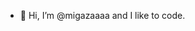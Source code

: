 - 👋 Hi, I’m @migazaaaa and I like to code.

<!---
migazabragaza/migazabragaza is a ✨ special ✨ repository because its `README.md` (this file) appears on your GitHub profile.
You can click the Preview link to take a look at your changes.
--->
